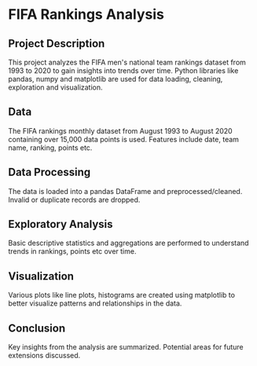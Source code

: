 <!DOCTYPE html> <html> <head> <title>FIFA Rankings Data Analysis</title> </head> <body> <h1>FIFA Rankings Analysis</h1> <h2>Project Description</h2> <p>This project analyzes the FIFA men's national team rankings dataset from 1993 to 2020 to gain insights into trends over time. Python libraries like pandas, numpy and matplotlib are used for data loading, cleaning, exploration and visualization.</p> <h2>Data</h2> <p>The FIFA rankings monthly dataset from August 1993 to August 2020 containing over 15,000 data points is used. Features include date, team name, ranking, points etc.</p> <h2>Data Processing</h2> <p>The data is loaded into a pandas DataFrame and preprocessed/cleaned. Invalid or duplicate records are dropped.</p> <h2>Exploratory Analysis</h2> <p>Basic descriptive statistics and aggregations are performed to understand trends in rankings, points etc over time.</p> <h2>Visualization</h2> <p>Various plots like line plots, histograms are created using matplotlib to better visualize patterns and relationships in the data.</p> <h2>Conclusion</h2> <p>Key insights from the analysis are summarized. Potential areas for future extensions discussed.</p> </body> </html>
